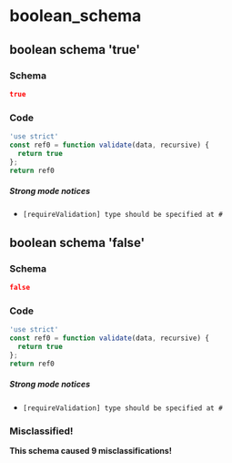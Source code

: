 # boolean_schema

## boolean schema 'true'

### Schema

```json
true
```

### Code

```js
'use strict'
const ref0 = function validate(data, recursive) {
  return true
};
return ref0
```

##### Strong mode notices

 * `[requireValidation] type should be specified at #`


## boolean schema 'false'

### Schema

```json
false
```

### Code

```js
'use strict'
const ref0 = function validate(data, recursive) {
  return true
};
return ref0
```

##### Strong mode notices

 * `[requireValidation] type should be specified at #`

### Misclassified!

**This schema caused 9 misclassifications!**

